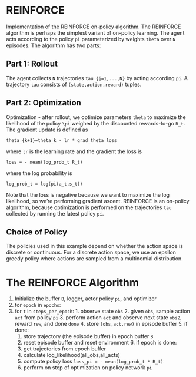 # REINFORCE
Implementation of the REINFORCE on-policy algorithm. The REINFORCE algorithm is perhaps the simplest variant of on-policy learning. The agent acts according to the policy `pi` parameterized by weights `theta` over `N` episodes. The algorithm has two parts:

## Part 1: Rollout

The agent collects `N` trajectories `tau_{j=1,...,N}` by acting according `pi`. A trajectory `tau` consists of `(state,action,reward)` tuples.

## Part 2: Optimization

Optimization - after rollout, we optimize parameters `theta` to maximize the likelihood of the policy `\pi` weighed by the discounted rewards-to-go `R_t`. The gradient update is defined as

`theta_{k+1}=theta_k - lr * grad_theta loss`

where `lr` is the learning rate and the gradient the loss is

`loss = - mean(log_prob_t R_t)`

where the log probability is

`log_prob_t = log(pi(a_t,s_t))`

Note that the loss is negative because we want to maximize the log likelihood, so we’re performing gradient ascent. REINFORCE is an on-policy algorithm, because optimization is performed on the trajectories `tau` collected by running the latest policy `pi`.

## Choice of Policy

The policies used in this example depend on whether the action space is discrete or continuous. For a discrete action space, we use an epsilon greedy policy where actions are sampled from a multinomial distribution.

# The REINFORCE Algorithm


1. Initialize the buffer `B`, logger, actor policy `pi`, and optimizer
2. for `epoch` in `epochs`:
  1. for `t` in `steps_per_epoch`:
    1. observe state `obs`
    2. given `obs`, sample action `act` from policy `pi`
    3. perform action `act` and observe next state `obs2`, reward `rew`, and done `done`
    4. store `(obs,act,rew)` in episode buffer
    5. if done:
      1. store trajectory (the episode buffer) in epoch buffer `B`
      2. reset episode buffer and reset environment
    6. if epoch is done:
      1. get trajectories from epoch buffer
      2. calculate log_likelihood(all_obs,all_acts)
      3. compute policy loss `loss_pi = - mean(log_prob_t * R_t)`
      4. perform on step of optimization on policy network `pi`
